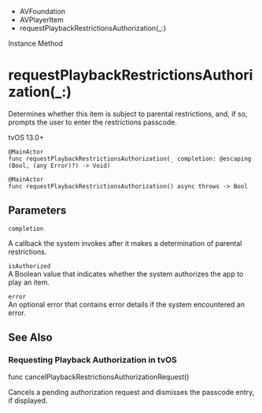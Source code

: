 

- AVFoundation
- AVPlayerItem
-  requestPlaybackRestrictionsAuthorization(\_:) 

Instance Method

# requestPlaybackRestrictionsAuthorization(\_:)

Determines whether this item is subject to parental restrictions, and, if so, prompts the user to enter the restrictions passcode.

tvOS 13.0+

``` source
@MainActor
func requestPlaybackRestrictionsAuthorization(_ completion: @escaping (Bool, (any Error)?) -> Void)
```

``` source
@MainActor
func requestPlaybackRestrictionsAuthorization() async throws -> Bool
```

## Parameters 

`completion`  

A callback the system invokes after it makes a determination of parental restrictions.

`isAuthorized`  
A Boolean value that indicates whether the system authorizes the app to play an item.

`error`  
An optional error that contains error details if the system encountered an error.

## See Also

### Requesting Playback Authorization in tvOS

func cancelPlaybackRestrictionsAuthorizationRequest()

Cancels a pending authorization request and dismisses the passcode entry, if displayed.

